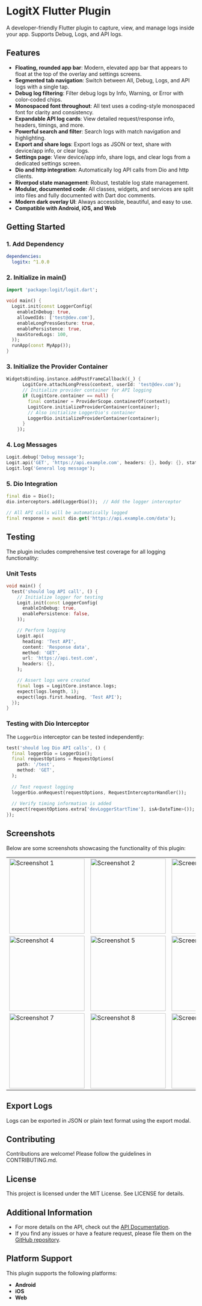 <!-- 
This README describes the package. If you publish this package to pub.dev,
this README's contents appear on the landing page for your package.

For information about how to write a good package README, see the guide for
[writing package pages](https://dart.dev/tools/pub/writing-package-pages). 

For general information about developing packages, see the Dart guide for
[creating packages](https://dart.dev/guides/libraries/create-packages)
and the Flutter guide for
[developing packages and plugins](https://flutter.dev/to/develop-packages). 
-->

# LogitX Flutter Plugin

A developer-friendly Flutter plugin to capture, view, and manage logs inside your app. Supports Debug, Logs, and API logs.

## Features
- **Floating, rounded app bar**: Modern, elevated app bar that appears to float at the top of the overlay and settings screens.
- **Segmented tab navigation**: Switch between All, Debug, Logs, and API logs with a single tap.
- **Debug log filtering**: Filter debug logs by Info, Warning, or Error with color-coded chips.
- **Monospaced font throughout**: All text uses a coding-style monospaced font for clarity and consistency.
- **Expandable API log cards**: View detailed request/response info, headers, timings, and more.
- **Powerful search and filter**: Search logs with match navigation and highlighting.
- **Export and share logs**: Export logs as JSON or text, share with device/app info, or clear logs.
- **Settings page**: View device/app info, share logs, and clear logs from a dedicated settings screen.
- **Dio and http integration**: Automatically log API calls from Dio and http clients.
- **Riverpod state management**: Robust, testable log state management.
- **Modular, documented code**: All classes, widgets, and services are split into files and fully documented with Dart doc comments.
- **Modern dark overlay UI**: Always accessible, beautiful, and easy to use.
- **Compatible with Android, iOS, and Web**

## Getting Started

### 1. Add Dependency
```yaml
dependencies:
  logitx: ^1.0.0
```

### 2. Initialize in main()
```dart
import 'package:logit/logit.dart';

void main() {
  Logit.init(const LoggerConfig(
    enableInDebug: true,
    allowedIds: ['test@dev.com'],
    enableLongPressGesture: true,
    enablePersistence: true,
    maxStoredLogs: 100,
  ));
  runApp(const MyApp());
}
```

### 3. Initialize the Provider Container
```dart
WidgetsBinding.instance.addPostFrameCallback((_) {
      LogitCore.attachLongPress(context, userId: 'test@dev.com');
      // Initialize provider container for API logging
      if (LogitCore.container == null) {
        final container = ProviderScope.containerOf(context);
        LogitCore.initializeProviderContainer(container);
        // Also initialize LoggerDio's container
        LoggerDio.initializeProviderContainer(container);
      }
    });
```

### 4. Log Messages
```dart
Logit.debug('Debug message');
Logit.api('GET', 'https://api.example.com', headers: {}, body: {}, statusCode: 200);
Logit.log('General log message');
```

### 5. Dio Integration
```dart
final dio = Dio();
dio.interceptors.add(LoggerDio());  // Add the logger interceptor

// All API calls will be automatically logged
final response = await dio.get('https://api.example.com/data');
```

## Testing
The plugin includes comprehensive test coverage for all logging functionality:

### Unit Tests
```dart
void main() {
  test('should log API call', () {
    // Initialize logger for testing
    Logit.init(const LoggerConfig(
      enableInDebug: true,
      enablePersistence: false,
    ));

    // Perform logging
    Logit.api(
      heading: 'Test API',
      content: 'Response data',
      method: 'GET',
      url: 'https://api.test.com',
      headers: {},
    );

    // Assert logs were created
    final logs = LogitCore.instance.logs;
    expect(logs.length, 1);
    expect(logs.first.heading, 'Test API');
  });
}
```

### Testing with Dio Interceptor
The `LoggerDio` interceptor can be tested independently:

```dart
test('should log Dio API calls', () {
  final loggerDio = LoggerDio();
  final requestOptions = RequestOptions(
    path: '/test',
    method: 'GET',
  );
  
  // Test request logging
  loggerDio.onRequest(requestOptions, RequestInterceptorHandler());
  
  // Verify timing information is added
  expect(requestOptions.extra['devLoggerStartTime'], isA<DateTime>());
});
```

## Screenshots
Below are some screenshots showcasing the functionality of this plugin:

<table>
  <tr>
    <td><img src="screenshots/Screenshot_20250626-121919.png" alt="Screenshot 1" width="200"></td>
    <td><img src="screenshots/Screenshot_20250626-121933.png" alt="Screenshot 2" width="200"></td>
    <td><img src="screenshots/Screenshot_20250626-121957.png" alt="Screenshot 3" width="200"></td>
  </tr>
  <tr>
    <td><img src="screenshots/Screenshot_20250626-122007.png" alt="Screenshot 4" width="200"></td>
    <td><img src="screenshots/Screenshot_20250626-122028.png" alt="Screenshot 5" width="200"></td>
    <td><img src="screenshots/Screenshot_20250626-122039.png" alt="Screenshot 6" width="200"></td>
  </tr>
  <tr>
    <td><img src="screenshots/Screenshot_20250626-122048.png" alt="Screenshot 7" width="200"></td>
    <td><img src="screenshots/Screenshot_20250626-122100.png" alt="Screenshot 8" width="200"></td>
    <td><img src="screenshots/Screenshot_20250626-122128.png" alt="Screenshot 9" width="200"></td>
  </tr>
</table>

## Export Logs
Logs can be exported in JSON or plain text format using the export modal.

## Contributing
Contributions are welcome! Please follow the guidelines in CONTRIBUTING.md.

## License
This project is licensed under the MIT License. See LICENSE for details.

## Additional Information

- For more details on the API, check out the [API Documentation](doc/api/index.html).
- If you find any issues or have a feature request, please file them on the [GitHub repository](https://github.com/vignarajj/dev_loggerx).

## Platform Support
This plugin supports the following platforms:

- **Android**
- **iOS**
- **Web**
